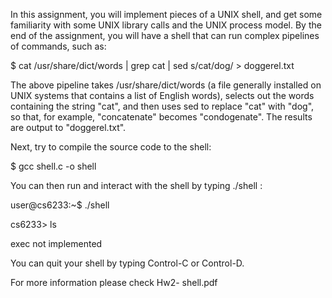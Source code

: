 In this assignment, you will implement pieces of a UNIX shell, and get some familiarity with  some UNIX library calls and the UNIX process model. By the end of the assignment, you will  have a shell that can run complex pipelines of commands, such as:  

$ cat /usr/share/dict/words | grep cat | sed s/cat/dog/ > doggerel.txt  

The above pipeline takes /usr/share/dict/words (a file generally installed on UNIX systems that contains a list of English words), selects out the words containing the string "cat", and then uses sed to replace "cat" with "dog", so that, for example, "concatenate" becomes "condogenate". The results are output to "doggerel.txt".

Next, try to compile the source code to the shell:  

$ gcc shell.c -o shell  

You can then run and interact with the shell by typing ./shell :  

user@cs6233:~$ ./shell 

cs6233> ls 

exec not implemented 

You can quit your shell by typing Control-C or  Control-D.

For more information please check Hw2- shell.pdf
